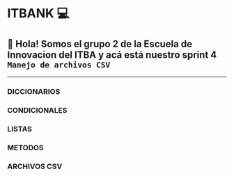 # ITBANK 💻
## 👋 Hola! Somos el grupo 2 de la Escuela de Innovacion del ITBA y acá está nuestro sprint 4 `Manejo de archivos CSV` 
---

###  DICCIONARIOS
###  CONDICIONALES
###  LISTAS
###  METODOS
###  ARCHIVOS CSV
